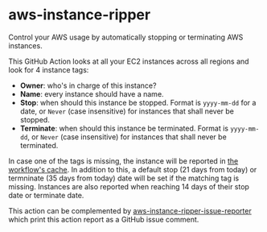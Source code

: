 # aws-instance-ripper

Control your AWS usage by automatically stopping or terminating AWS instances. 

This GitHub Action looks at all your EC2 instances across all regions and look for 4 instance tags: 
- **Owner**: who's in charge of this instance?
- **Name**: every instance should have a name.
- **Stop**: when should this instance be stopped. Format is `yyyy-mm-dd` for a date, or `Never` (case insensitive) for instances that shall never be stopped.
- **Terminate**: when should this instance be terminated. Format is `yyyy-mm-dd`, or `Never` (case insensitive) for instances that shall never be terminated.

In case one of the tags is missing, the instance will be reported in [the workflow's cache](https://github.com/JasonEtco/actions-toolkit#toolsstore). 
In addition to this, a default stop (21 days from today) or termninate (35 days from today) date will be set if the matching tag is missing. 
Instances are also reported when reaching 14 days of their stop date or terminate date. 

This action can be complemented by [aws-instance-ripper-issue-reporter](https://github.com/helaili/aws-instance-ripper-issue-reporter) which print this action report as a GitHub issue comment. 



